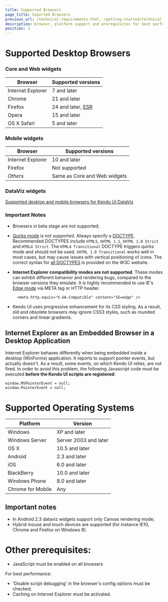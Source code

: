 ```yaml
---
title: Supported Browsers
page_title: Suported Browsers
previous_url: /technical-requirements.html, /getting-started/technical-requirements
description: browser, platform support and prerequisites for best performance when working with Kendo UI.
position: 2
---
```


# Supported Desktop Browsers

### Core and Web widgets
| Browser           | Supported versions
| ---               | ---
| Internet Explorer | 7 and later
| Chrome            | 21 and later
| Firefox           | 24 and later, [ESR](https://www.mozilla.org/en-US/firefox/organizations/faq/)
| Opera             | 15 and later
| OS X Safari       | 5 and later

### Mobile widgets
| Browser           | Supported versions
| ---               | ---
| Internet Explorer | 10 and later
| Firefox           | Not supported
| _Others_          | Same as Core and Web widgets

### DataViz widgets

[Supported desktop and mobile browsers for Kendo UI DataViz](/dataviz/supported-browsers)

### Important Notes

* Browsers in beta stage are not supported;
* [Quirks mode](http://www.quirksmode.org/css/quirksmode.html) is not supported. Always specify a [DOCTYPE](http://reference.sitepoint.com/html/doctypes).
Recommended DOCTYPES include `HTML5`, `XHTML 1.1`, `XHTML 1.0 Strict` and `HTML4 Strict`. The `HTML4 Transitional` DOCTYPE triggers quirks mode and should not be used.
`XHTML 1.0 Transitional` works well in most cases, but may cause issues with vertical positioning of icons.
The correct syntax for [all DOCTYPES](http://www.w3.org/QA/2002/04/valid-dtd-list.html) is provided on the W3C website.
* **Internet Explorer compatibility modes are not supported**. These modes can exhibit different behavior and rendering bugs, compared to the browser versions they emulate.
It is highly recommended to use IE's [Edge mode](http://blogs.msdn.com/b/ie/archive/2010/06/16/ie-s-compatibility-features-for-site-developers.aspx) via META tag or HTTP header.

        <meta http-equiv="X-UA-Compatible" content="IE=edge" />

* Kendo UI uses progressive enhancement for its CSS styling. As a result, old and obsolete browsers may ignore CSS3 styles, such as rounded corners and linear gradients.

## Internet Explorer as an Embedded Browser in a Desktop Application

Internet Explorer behaves differently when being embedded inside a desktop (WinForms) application. It reports to support pointer events, but actually doesn't.
As a result, some events, on which Kendo UI relies, are not fired. In order to avoid this problem, the following Javascript code must be executed
**before the Kendo UI scripts are registered**:

    window.MSPointerEvent = null;
    window.PointerEvent = null;

# Supported Operating Systems

| Platform          | Version
| ---               | ---
| Windows           | XP and later
| Windows Server    | Server 2003 and later
| OS X              | 10.5 and later
| Android           | 2.3 and later
| iOS               | 6.0 and later
| BlackBerry        | 10.0 and later
| Windows Phone     | 8.0 and later
| Chrome for Mobile | Any

## Important notes

* In Android 2.3 dataviz widgets support only Canvas rendering mode;
* Hybrid mouse and touch devices are supported (for instance IE10, Chrome and Firefox on Windows 8).

# Other prerequisites:

* JavaScript must be enabled on all browsers

For best performance:

* 'Disable script debugging' in the browser's config options must be checked;
* Caching on Internet Explorer must be activated.
